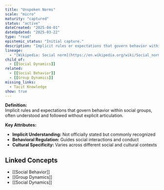 ```yaml
---
title: "Unspoken Norms"
scale: "micro"
maturity: "captured"
status: "active"
dateCreated: "2025-04-01"
dateUpdated: "2025-03-22"
type: "read"
epistemic_status: "Initial capture."
description: "Implicit rules or expectations that govern behavior within a group or society, often operating below the level of conscious awareness."
lineage:
  - "[Wikipedia: Social norm](https://en.wikipedia.org/wiki/Social_norm)"
child_of:
  - [[Social Dynamics]]
related:
  - [[Social Behavior]]
  - [[Group Dynamics]]
missing_links:
  - Tacit Knowledge
show: true
---
```


**Definition:**  
Implicit rules and expectations that govern behavior within social groups, often understood and followed without explicit articulation.

**Key Attributes:**  
- **Implicit Understanding:** Not officially stated but commonly recognized  
- **Behavioral Regulation:** Guides social interactions and conduct  
- **Cultural Specificity:** Varies across different social and cultural contexts

## Linked Concepts
- [[Social Behavior]]
- [[Group Dynamics]]
- [[Social Dynamics]]
